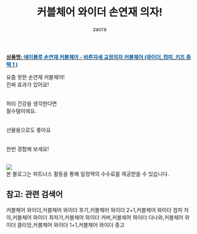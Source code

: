 ﻿---
layout: post
title:  "커블체어 와이더 손연재 의자!"
author: zacra
categories: [ 아이템 ]
tags: [커블체어 와이더,커블체어 와이더 후기,커블체어 와이더 2+1,커블체어 와이더 컴피 차이,커블체어 와이더 최저가,커블체어 와이더 커버,커블체어 와이더 다나와,커블체어 와이더 클리앙,커블체어 와이더 1+1,커블체어 와이더 중고]
image: https://static.coupangcdn.com/image/vendor_inventory/0d69/1d1cda98f761c0c8469b0a139f910ad80271dc174c7841ef6135e7614077.jpg
description: "쿠팡에서 커블체어 와이더 관련 상품으로 가장 고객 선호도가 높은 제품 중 하나입니다."
rating: 4.5
---

<a href="https://coupa.ng/bR5LkF"><b>상품명: <font color='#01579B'>에이블루 손연재 커블체어 - 바른자세 교정의자 커블체어 (와이더_컴피_키즈 중 택 1 )</font></b></a>

요즘 핫한 손연재 커블체어! <br/>
진짜 효과가 있어요!<br/><br/>

허리 건강을 생각한다면 <br/>
필수템이에요.<br/><br/>

선물용으로도 좋아요<br/><br/>

한번 경험해 보세요!<br/><br/>



<a href="https://coupa.ng/bR5LkF"><img src="https://thumbnail10.coupangcdn.com/thumbnails/remote/q89/image/vendor_inventory/e160/6e29e2d8a973374265a4612ebc81251c27a162b07b2493c7308b95117621.png"></a> 
<br/>
본 블로그는 파트너스 활동을 통해 일정액의 수수료를 제공받을 수 있습니다.

## 참고: 관련 검색어    
커블체어 와이더,커블체어 와이더 후기,커블체어 와이더 2+1,커블체어 와이더 컴피 차이,커블체어 와이더 최저가,커블체어 와이더 커버,커블체어 와이더 다나와,커블체어 와이더 클리앙,커블체어 와이더 1+1,커블체어 와이더 중고